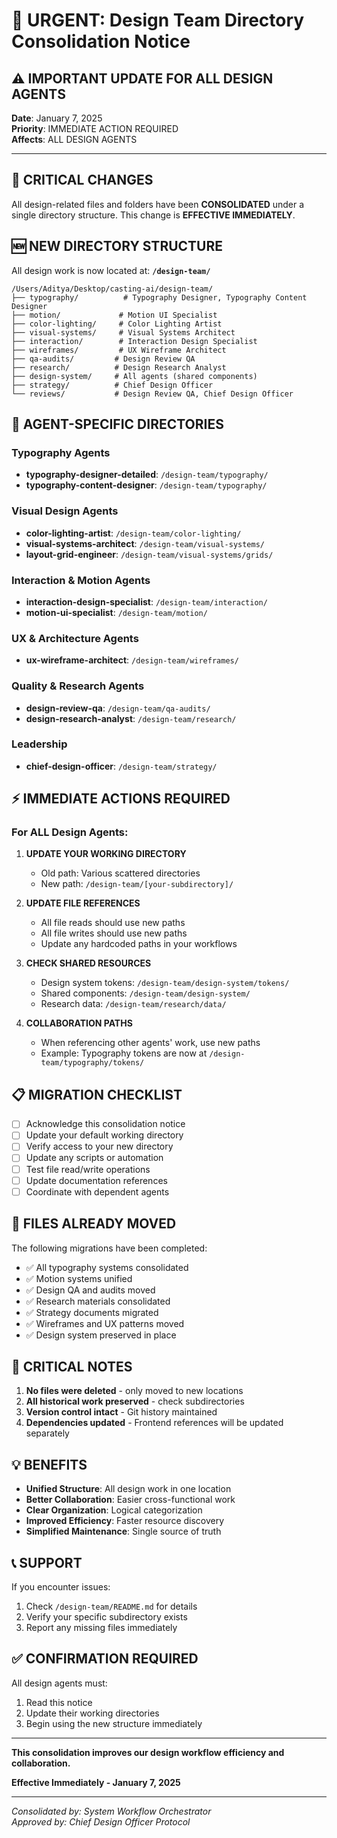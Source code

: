 # 🎨 URGENT: Design Team Directory Consolidation Notice

## ⚠️ IMPORTANT UPDATE FOR ALL DESIGN AGENTS

**Date**: January 7, 2025  
**Priority**: IMMEDIATE ACTION REQUIRED  
**Affects**: ALL DESIGN AGENTS

---

## 📢 CRITICAL CHANGES

All design-related files and folders have been **CONSOLIDATED** under a single directory structure. This change is **EFFECTIVE IMMEDIATELY**.

## 🆕 NEW DIRECTORY STRUCTURE

All design work is now located at: **`/design-team/`**

```
/Users/Aditya/Desktop/casting-ai/design-team/
├── typography/          # Typography Designer, Typography Content Designer
├── motion/             # Motion UI Specialist
├── color-lighting/     # Color Lighting Artist
├── visual-systems/     # Visual Systems Architect
├── interaction/        # Interaction Design Specialist
├── wireframes/         # UX Wireframe Architect
├── qa-audits/         # Design Review QA
├── research/          # Design Research Analyst
├── design-system/     # All agents (shared components)
├── strategy/          # Chief Design Officer
└── reviews/           # Design Review QA, Chief Design Officer
```

## 🤖 AGENT-SPECIFIC DIRECTORIES

### Typography Agents
- **typography-designer-detailed**: `/design-team/typography/`
- **typography-content-designer**: `/design-team/typography/`

### Visual Design Agents
- **color-lighting-artist**: `/design-team/color-lighting/`
- **visual-systems-architect**: `/design-team/visual-systems/`
- **layout-grid-engineer**: `/design-team/visual-systems/grids/`

### Interaction & Motion Agents
- **interaction-design-specialist**: `/design-team/interaction/`
- **motion-ui-specialist**: `/design-team/motion/`

### UX & Architecture Agents
- **ux-wireframe-architect**: `/design-team/wireframes/`

### Quality & Research Agents
- **design-review-qa**: `/design-team/qa-audits/`
- **design-research-analyst**: `/design-team/research/`

### Leadership
- **chief-design-officer**: `/design-team/strategy/`

## ⚡ IMMEDIATE ACTIONS REQUIRED

### For ALL Design Agents:

1. **UPDATE YOUR WORKING DIRECTORY**
   - Old path: Various scattered directories
   - New path: `/design-team/[your-subdirectory]/`

2. **UPDATE FILE REFERENCES**
   - All file reads should use new paths
   - All file writes should use new paths
   - Update any hardcoded paths in your workflows

3. **CHECK SHARED RESOURCES**
   - Design system tokens: `/design-team/design-system/tokens/`
   - Shared components: `/design-team/design-system/`
   - Research data: `/design-team/research/data/`

4. **COLLABORATION PATHS**
   - When referencing other agents' work, use new paths
   - Example: Typography tokens are now at `/design-team/typography/tokens/`

## 📋 MIGRATION CHECKLIST

- [ ] Acknowledge this consolidation notice
- [ ] Update your default working directory
- [ ] Verify access to your new directory
- [ ] Update any scripts or automation
- [ ] Test file read/write operations
- [ ] Update documentation references
- [ ] Coordinate with dependent agents

## 🔄 FILES ALREADY MOVED

The following migrations have been completed:
- ✅ All typography systems consolidated
- ✅ Motion systems unified
- ✅ Design QA and audits moved
- ✅ Research materials consolidated
- ✅ Strategy documents migrated
- ✅ Wireframes and UX patterns moved
- ✅ Design system preserved in place

## 🚨 CRITICAL NOTES

1. **No files were deleted** - only moved to new locations
2. **All historical work preserved** - check subdirectories
3. **Version control intact** - Git history maintained
4. **Dependencies updated** - Frontend references will be updated separately

## 💡 BENEFITS

- **Unified Structure**: All design work in one location
- **Better Collaboration**: Easier cross-functional work
- **Clear Organization**: Logical categorization
- **Improved Efficiency**: Faster resource discovery
- **Simplified Maintenance**: Single source of truth

## 📞 SUPPORT

If you encounter issues:
1. Check `/design-team/README.md` for details
2. Verify your specific subdirectory exists
3. Report any missing files immediately

## ✅ CONFIRMATION REQUIRED

All design agents must:
1. Read this notice
2. Update their working directories
3. Begin using the new structure immediately

---

**This consolidation improves our design workflow efficiency and collaboration.**

**Effective Immediately - January 7, 2025**

---

*Consolidated by: System Workflow Orchestrator*  
*Approved by: Chief Design Officer Protocol*